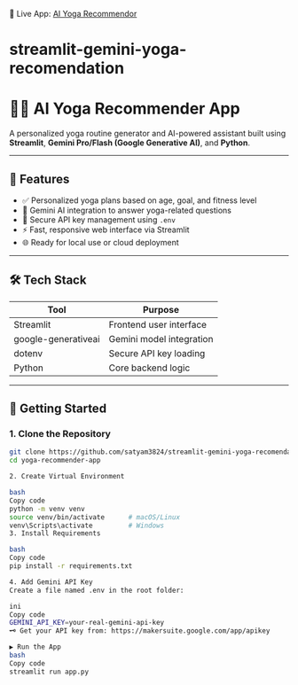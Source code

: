 🔗 Live App: [AI Yoga Recommendor](https://app-gemini-yoga-recomendor.streamlit.app/)



# streamlit-gemini-yoga-recomendation
# 🧘‍♀️ AI Yoga Recommender App

A personalized yoga routine generator and AI-powered assistant built using **Streamlit**, **Gemini Pro/Flash (Google Generative AI)**, and **Python**.

---

## 🌟 Features

- ✅ Personalized yoga plans based on age, goal, and fitness level  
- 💬 Gemini AI integration to answer yoga-related questions  
- 🔐 Secure API key management using `.env`  
- ⚡ Fast, responsive web interface via Streamlit  
- 🌐 Ready for local use or cloud deployment  

---

## 🛠️ Tech Stack

| Tool                | Purpose                           |
|---------------------|------------------------------------|
| Streamlit           | Frontend user interface            |
| google-generativeai | Gemini model integration           |
| dotenv              | Secure API key loading             |
| Python              | Core backend logic                 |

---

## 🚀 Getting Started

### 1. Clone the Repository

```bash
git clone https://github.com/satyam3824/streamlit-gemini-yoga-recomendation.git
cd yoga-recommender-app

2. Create Virtual Environment

bash
Copy code
python -m venv venv
source venv/bin/activate      # macOS/Linux  
venv\Scripts\activate         # Windows
3. Install Requirements

bash
Copy code
pip install -r requirements.txt

4. Add Gemini API Key
Create a file named .env in the root folder:

ini
Copy code
GEMINI_API_KEY=your-real-gemini-api-key
🗝️ Get your API key from: https://makersuite.google.com/app/apikey

▶️ Run the App
bash
Copy code
streamlit run app.py
